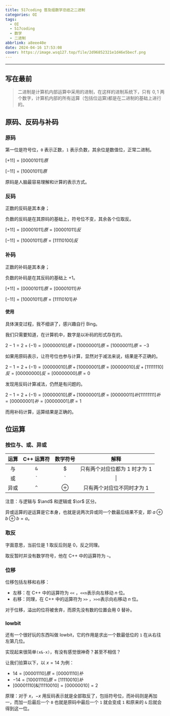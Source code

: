 ```yaml
---
title: 517coding 普及组数学总结之二进制
categories: OI
tags:
  - OI
  - 517coding
  - 数学
  - 二进制
abbrlink: a8eee40e
date: 2024-04-16 17:53:08
cover: https://image.wsq127.top/file/2d96852321e1d46e5becf.png
---
```

---
## 写在最前

> 二进制是计算机内部运算中采用的进制，在这样的进制系统下，只有 ![0,1](data:image/gif;base64,R0lGODlhAQABAIAAAAAAAP///yH5BAEAAAAALAAAAAABAAEAAAIBRAA7)$0,1$ 两个数字，计算机内部的所有运算（包括位运算)都是在二进制的基础上进行的。

## 原码、反码与补码

### 原码

第一位是符号位，`0` 表示正数，`1` 表示负数，其余位是数值位，正常二进制。

$[+11]=[00001011]原$

$[-11]=[10001011]原$​

原码是人脑最容易理解和计算的表示方式。

### 反码

正数的反码是其本身；

负数的反码是在其原码的基础上，符号位不变，其余各个位取反。

$[+11]=[00001011]原=[00001011]反$

$[-11]=[10001011]原=[11110100]反$​

### 补码

正数的补码是其本身；

负数的补码是在其反码的基础上 $+1$​。

$[+11]=[00001011]原=[00001011]补$

$[-11]=[10001011]原=[11110101]补$

#### 使用

具体演变过程，我不细讲了，感兴趣自行 Bing。

我们只需要知道，在计算机中，数字是以补码的形式存在的。

$2 - 1 = 2 + (-1) = [0000 0010]原+ [1000 0001]原= [1000 0011]原= -3$

如果用原码表示，让符号位也参与计算，显然对于减法来说，结果是不正确的。

$2 - 1 = 2 + (-1) = [0000 0010]原+ [1000 0001]原= [0000 0010]反+ [1111 1110]反= [0000 0000]反= [0000 0000]原= 0$

发现用反码计算减法，仍然是有问题的。

$2 - 1 = 2 + (-1) = [0000 0010]原+ [1000 0001]原= [0000 0011]补 [1111 1111]补= [0000 0001]补= [0000 0001]原= 1$

而用补码计算，运算结果是正确的。

## 位运算

### 按位与、或、异或

| 运算 | C++ 运算符 | 数学符号 |                             解释                             |
| :--: | :--------: | :------: | :----------------------------------------------------------: |
|  与  |    `&`     |    $     | 只有两个对应位都为 $1$ 时才为 ![1](data:image/gif;base64,R0lGODlhAQABAIAAAAAAAP///yH5BAEAAAAALAAAAAABAAEAAAIBRAA7)$1$ |
|  或  |    `|`     |    \|    | 只要两个对应位中有一个 $1$ 时就为 ![1](data:image/gif;base64,R0lGODlhAQABAIAAAAAAAP///yH5BAEAAAAALAAAAAABAAEAAAIBRAA7)$1$ |
| 异或 |    `^`     | $\oplus$ |                 只有两个对应位不同时才为 $1$                 |

注意：与逻辑与 $\and$ 和逻辑或 $\or$ 区分。

异或运算的逆运算是它本身，也就是说两次异或同一个数最后结果不变，即 $a\oplus b\oplus b=a$。

### 取反

字面意思，当前位是 $1$ 取反后则是 $0$，反之同理。

取反暂时并没有数学符号，他在 C++ 中的运算符为 `~`。

### 位移

位移包括左移和右移：

* 左移：在 C++ 中的运算符为 `<<` ，`<<n`表示向左移动 $n$ 位。
* 右移：同理，在 C++ 中的运算符为 `>>` ，`>>n`表示向右移动 $n$​ 位。

对于位移，溢出的位将被舍弃，而原先没有数的位置会用 $0$​​ 替补。

### lowbit

还有一个很好玩的东西叫做 lowbit，它的作用是求出一个数最低位的 `1` 在从右往左第几位。

实现起来很简单`(x&-x)`，有没有感觉很神奇？甚至不相信？

让我们验算以下，以 $x=14$ 为例：

* $14=[00001110]原=[00001110]补$
* $-14=[10001110]原=[11110010]补$
* $[00001110]\&[11110010]=[00000010]=2$​

原理：对于 $x$，$-x$ 用反码表示就是全部取反了，包括符号位，而补码则是再加一，而加一后最后一个 `0` 也就是原码中最后一个 `1` 就会变成 `1` 和原来的 `&` 后就会得到这一位。